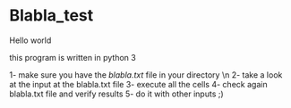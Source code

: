 # Blabla_test

Hello world 

this program is written in python 3

1- make sure you have the *blabla.txt* file in your directory \n
2- take a look at the input at the blabla.txt file
3- execute all the cells 
4- check again blabla.txt file and verify results 
5- do it with other inputs ;)

